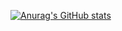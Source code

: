 [![Anurag's GitHub stats](https://github-readme-stats.vercel.app/api?username=ls0111)](https://github.com/anuraghazra/github-readme-stats)
